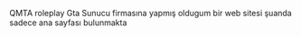 QMTA roleplay Gta Sunucu firmasına yapmış oldugum bir web sitesi şuanda sadece ana sayfası bulunmakta
